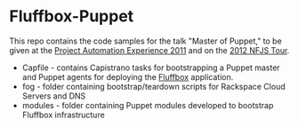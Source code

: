 Fluffbox-Puppet
===============

This repo contains the code samples for the talk "Master of Puppet," to be given at the [Project Automation Experience 2011](http://projectautomationexperience.com) and on the [2012 NFJS Tour](http://nofluffjuststuff.com).

* Capfile - contains Capistrano tasks for bootstrapping a Puppet master and Puppet agents for deploying the [Fluffbox](https://github.com/mstine/fluffbox-rwx) application.
* fog - folder containing bootstrap/teardown scripts for Rackspace Cloud Servers and DNS
* modules - folder containing Puppet modules developed to bootstrap Fluffbox infrastructure